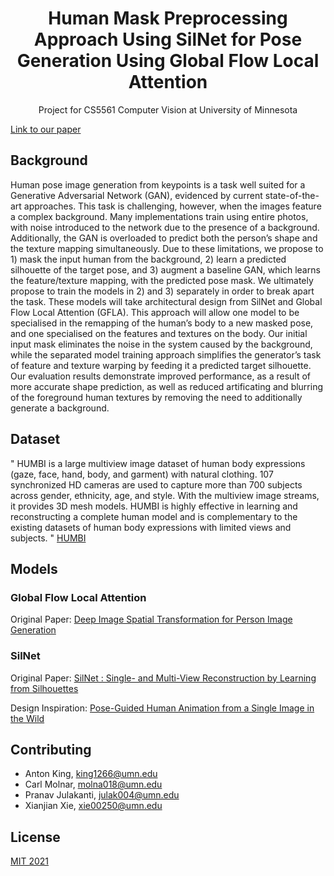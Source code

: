 <div align="center">
  <h1>Human Mask Preprocessing Approach Using SilNet for Pose Generation Using Global Flow Local Attention</h1>
</div>

<p align="center">
  Project for CS5561 Computer Vision at University of Minnesota
</p>


[Link to our paper](https://docs.google.com/document/d/1kbbgibLjU6lWLgdsaq2uBt96OmKQfhxD/edit?usp=sharing&ouid=101910483237673239603&rtpof=true&sd=true)


## Background
 Human pose image generation from keypoints is a task well suited for a Generative Adversarial Network (GAN), evidenced by current state-of-the-art approaches. This task is challenging, however, when the images feature a complex background. Many implementations train using entire photos, with noise introduced to the network due to the presence of a background. Additionally, the GAN is overloaded to predict both the person’s shape and the texture mapping simultaneously. Due to these limitations, we propose to 1) mask the input human from the background, 2) learn a predicted silhouette of the target pose, and 3) augment a baseline GAN, which learns the feature/texture mapping, with the predicted pose mask. We ultimately propose to train the models in 2) and 3) separately in order to break apart the task. These models will take architectural design from SilNet and Global Flow Local Attention (GFLA). This approach will allow one model to be specialised in the remapping of the human’s body to a new masked pose, and one specialised on the features and textures on the body. Our initial input mask eliminates the noise in the system caused by the background, while the separated model training approach simplifies the generator’s task of feature and texture warping by feeding it a predicted target silhouette. Our evaluation results demonstrate improved performance, as a result of more accurate shape prediction, as well as reduced artificating and blurring of the foreground human textures by removing the need to additionally generate a background. 

## Dataset
"
HUMBI is a large multiview image dataset of human body expressions (gaze, face, hand, body, and garment) with natural clothing. 107 synchronized HD cameras are used to capture more than 700 subjects across gender, ethnicity, age, and style. With the multiview image streams, it provides 3D mesh models. HUMBI is highly effective in learning and reconstructing a complete human model and is complementary to the existing datasets of human body expressions with limited views and subjects.
"
[HUMBI](https://humbi-data.net/)


## Models

### Global Flow Local Attention
Original Paper: [Deep Image Spatial Transformation for Person Image Generation](https://arxiv.org/abs/2003.00696)

### SilNet
Original Paper: [SilNet : Single- and Multi-View Reconstruction by Learning from Silhouettes](https://arxiv.org/abs/1711.07888)

Design Inspiration: [Pose-Guided Human Animation from a Single Image in the Wild](https://arxiv.org/abs/2012.03796)


## Contributing

- Anton King, king1266@umn.edu
- Carl Molnar, molna018@umn.edu
- Pranav Julakanti, julak004@umn.edu
- Xianjian Xie, xie00250@umn.edu


## License

[MIT 2021](LICENSE)
